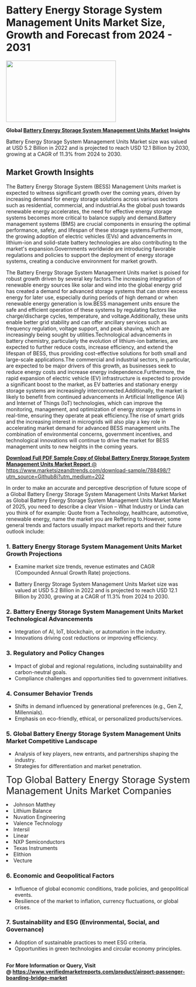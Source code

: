 <H1>Battery Energy Storage System Management Units Market Size, Growth and Forecast from 2024 - 2031</H1><img class="aligncenter size-medium wp-image-584254" src="https://thirdeyenews.in/wp-content/uploads/2024/09/Global-Market-Research-300x168.jpeg" alt="" width="300" height="168" /><p><strong>Global&nbsp;<a href="https://www.marketsizeandtrends.com/download-sample/788498/?utm_source=Github8j?utm_medium=202">Battery Energy Storage System Management Units Market</a> Insights</strong></p><p>Battery Energy Storage System Management Units Market size was valued at USD 5.2 Billion in 2022 and is projected to reach USD 12.1 Billion by 2030, growing at a CAGR of 11.3% from 2024 to 2030.</p><p><h2>Market Growth Insights</h2> <p>The Battery Energy Storage System (BESS) Management Units market is expected to witness significant growth over the coming years, driven by increasing demand for energy storage solutions across various sectors such as residential, commercial, and industrial.As the global push towards renewable energy accelerates, the need for effective energy storage systems becomes more critical to balance supply and demand.Battery management systems (BMS) are crucial components in ensuring the optimal performance, safety, and lifespan of these storage systems.Furthermore, the growing adoption of electric vehicles (EVs) and advancements in lithium-ion and solid-state battery technologies are also contributing to the market's expansion.Governments worldwide are introducing favorable regulations and policies to support the deployment of energy storage systems, creating a conducive environment for market growth.</p> <p><a href="#"></a></p> <p>The Battery Energy Storage System Management Units market is poised for robust growth driven by several key factors.The increasing integration of renewable energy sources like solar and wind into the global energy grid has created a demand for advanced storage systems that can store excess energy for later use, especially during periods of high demand or when renewable energy generation is low.BESS management units ensure the safe and efficient operation of these systems by regulating factors like charge/discharge cycles, temperature, and voltage.Additionally, these units enable better grid stability and can offer ancillary services such as frequency regulation, voltage support, and peak shaving, which are increasingly being sought by utilities.Technological advancements in battery chemistry, particularly the evolution of lithium-ion batteries, are expected to further reduce costs, increase efficiency, and extend the lifespan of BESS, thus providing cost-effective solutions for both small and large-scale applications.The commercial and industrial sectors, in particular, are expected to be major drivers of this growth, as businesses seek to reduce energy costs and increase energy independence.Furthermore, the rapid expansion of electric vehicle (EV) infrastructure is expected to provide a significant boost to the market, as EV batteries and stationary energy storage systems are increasingly interconnected.Additionally, the market is likely to benefit from continued advancements in Artificial Intelligence (AI) and Internet of Things (IoT) technologies, which can improve the monitoring, management, and optimization of energy storage systems in real-time, ensuring they operate at peak efficiency.The rise of smart grids and the increasing interest in microgrids will also play a key role in accelerating market demand for advanced BESS management units.The combination of environmental concerns, government incentives, and technological innovations will continue to drive the market for BESS management units to new heights in the coming years.</p> <p><a href="#"></p><p><span class=""><strong>Download Full PDF Sample Copy of Global Battery Energy Storage System Management Units Market Report</strong> @ <a href="https://www.marketsizeandtrends.com/download-sample/788498/?utm_source=Github8j?utm_medium=202" target="_blank">https://www.marketsizeandtrends.com/download-sample/788498/?utm_source=Github8j?utm_medium=202</a></span></p><p>In order to make an accurate and perceptive description of future scope of a Global&nbsp;Battery Energy Storage System Management Units Market Market as Global&nbsp;Battery Energy Storage System Management Units Market Market of 2025, you need to describe a clear Vision &ndash; What Industry or Linda can you think of for example: Quote from a Technology, healthcare, automotive, renewable energy, name the market you are Reffering to.However, some general trends and factors usually impact market reports and their future outlook include:</p><h3>1.&nbsp;<strong>Battery Energy Storage System Management Units Market Growth Projections</strong></h3><ul><li>Examine market size trends, revenue estimates and CAGR (Compounded Annual Growth Rate) projections.</li><li><p>Battery Energy Storage System Management Units Market size was valued at USD 5.2 Billion in 2022 and is projected to reach USD 12.1 Billion by 2030, growing at a CAGR of 11.3% from 2024 to 2030.</p></li></ul><h3>2.&nbsp;<strong>Battery Energy Storage System Management Units Market Technological Advancements</strong></h3><ul><li>Integration of AI, IoT, blockchain, or automation in the industry.</li><li>Innovations driving cost reductions or improving efficiency.</li></ul><h3>3.&nbsp;<strong>Regulatory and Policy Changes</strong></h3><ul><li>Impact of global and regional regulations, including sustainability and carbon-neutral goals.</li><li>Compliance challenges and opportunities tied to government initiatives.</li></ul><h3>4.&nbsp;<strong>Consumer Behavior Trends</strong></h3><ul><li>Shifts in demand influenced by generational preferences (e.g., Gen Z, Millennials).</li><li>Emphasis on eco-friendly, ethical, or personalized products/services.</li></ul><h3>5.&nbsp;<strong>Global Battery Energy Storage System Management Units Market Competitive Landscape</strong></h3><ul><li>Analysis of key players, new entrants, and partnerships shaping the industry.</li><li>Strategies for differentiation and market penetration.</li></ul><p data-pm-slice="1 1 []"><span style="color: inherit; font-family: inherit; font-size: 25px;">Top Global Battery Energy Storage System Management Units Market Companies</span></p><div class="" data-test-id=""><p><li>Johnson Matthey</li><li> Lithium Balance</li><li> Nuvation Engineering</li><li> Valence Technology</li><li> Intersil</li><li> Linear</li><li> NXP Semiconductors</li><li> Texas Instruments</li><li> Elithion</li><li> Vecture</li></p></div><h3>6.&nbsp;<strong>Economic and Geopolitical Factors</strong></h3><ul><li>Influence of global economic conditions, trade policies, and geopolitical events.</li><li>Resilience of the market to inflation, currency fluctuations, or global crises.</li></ul><h3>7.&nbsp;<strong>Sustainability and ESG (Environmental, Social, and Governance)</strong></h3><ul><li>Adoption of sustainable practices to meet ESG criteria.</li><li>Opportunities in green technologies and circular economy principles.</li></ul><h2><strong style="font-size: 14px;">For More Information or Query, Visit @&nbsp;</strong><a style="background-color: #ffffff; font-size: 14px;" href="https://www.marketsizeandtrends.com/report/battery-energy-storage-system-management-units-market/" target="_blank">https://www.verifiedmarketreports.com/product/airport-passenger-boarding-bridge-market</a></h2>